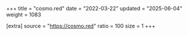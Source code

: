 +++
title = "cosmo.red"
date = "2022-03-22"
updated = "2025-06-04"
weight = 1083

[extra]
source = "https://cosmo.red"
ratio = 100
size = 1
+++
